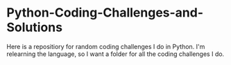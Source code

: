 # Python-Coding-Challenges-and-Solutions

Here is a repositiory for random coding challenges I do in Python. I'm relearning the language, so I want a folder for all the coding challenges I do.

